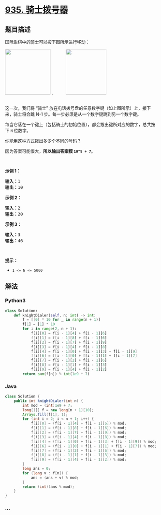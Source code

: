 # [935. 骑士拨号器](https://leetcode-cn.com/problems/knight-dialer)



## 题目描述

<!-- 这里写题目描述 -->

<p>国际象棋中的骑士可以按下图所示进行移动：</p>

<p><img alt="" src="https://assets.leetcode-cn.com/aliyun-lc-upload/uploads/2018/11/03/knight.png" style="height: 150px; width: 150px;">&nbsp;.&nbsp; &nbsp; &nbsp; &nbsp; &nbsp; &nbsp;<img alt="" src="https://assets.leetcode-cn.com/aliyun-lc-upload/uploads/2018/11/03/keypad.png" style="height: 150px; width: 134px;"></p>

<p><br>
这一次，我们将&nbsp;&ldquo;骑士&rdquo; 放在电话拨号盘的任意数字键（如上图所示）上，接下来，骑士将会跳&nbsp;N-1 步。每一步必须是从一个数字键跳到另一个数字键。</p>

<p>每当它落在一个键上（包括骑士的初始位置），都会拨出键所对应的数字，总共按下&nbsp;<code>N</code> 位数字。</p>

<p>你能用这种方式拨出多少个不同的号码？</p>

<p>因为答案可能很大，<strong>所以输出答案模&nbsp;<code>10^9 + 7</code></strong>。</p>

<p>&nbsp;</p>

<ul>
</ul>

<p><strong>示例 1：</strong></p>

<pre><strong>输入：</strong>1
<strong>输出：</strong>10
</pre>

<p><strong>示例 2：</strong></p>

<pre><strong>输入：</strong>2
<strong>输出：</strong>20
</pre>

<p><strong>示例 3：</strong></p>

<pre><strong>输入：</strong>3
<strong>输出：</strong>46
</pre>

<p>&nbsp;</p>

<p><strong>提示：</strong></p>

<ul>
	<li><code>1 &lt;= N &lt;= 5000</code></li>
</ul>


## 解法

<!-- 这里可写通用的实现逻辑 -->

<!-- tabs:start -->

### **Python3**

<!-- 这里可写当前语言的特殊实现逻辑 -->

```python
class Solution:
    def knightDialer(self, n: int) -> int:
        f = [[0] * 10 for _ in range(n + 1)]
        f[1] = [1] * 10
        for i in range(2, n + 1):
            f[i][0] = f[i - 1][4] + f[i - 1][6]
            f[i][1] = f[i - 1][8] + f[i - 1][6]
            f[i][2] = f[i - 1][7] + f[i - 1][9]
            f[i][3] = f[i - 1][4] + f[i - 1][8]
            f[i][4] = f[i - 1][0] + f[i - 1][3] + f[i - 1][9]
            f[i][6] = f[i - 1][0] + f[i - 1][1] + f[i - 1][7]
            f[i][7] = f[i - 1][2] + f[i - 1][6]
            f[i][8] = f[i - 1][1] + f[i - 1][3]
            f[i][9] = f[i - 1][4] + f[i - 1][2]
        return sum(f[n]) % int(1e9 + 7)
```

### **Java**

<!-- 这里可写当前语言的特殊实现逻辑 -->

```java
class Solution {
    public int knightDialer(int n) {
        int mod = (int)1e9 + 7;
        long[][] f = new long[n + 1][10];
        Arrays.fill(f[1], 1);
        for (int i = 2; i < n + 1; i++) {
            f[i][0] = (f[i - 1][4] + f[i - 1][6]) % mod;
            f[i][1] = (f[i - 1][8] + f[i - 1][6]) % mod;
            f[i][2] = (f[i - 1][7] + f[i - 1][9]) % mod;
            f[i][3] = (f[i - 1][4] + f[i - 1][8]) % mod;
            f[i][4] = (f[i - 1][0] + f[i - 1][3] + f[i - 1][9]) % mod;
            f[i][6] = (f[i - 1][0] + f[i - 1][1] + f[i - 1][7]) % mod;
            f[i][7] = (f[i - 1][2] + f[i - 1][6]) % mod;
            f[i][8] = (f[i - 1][1] + f[i - 1][3]) % mod;
            f[i][9] = (f[i - 1][4] + f[i - 1][2]) % mod;
        }
        long ans = 0;
        for (long v : f[n]) {
            ans = (ans + v) % mod;
        }
        return (int)(ans % mod);
    }
}
```

### **...**

```

```

<!-- tabs:end -->
